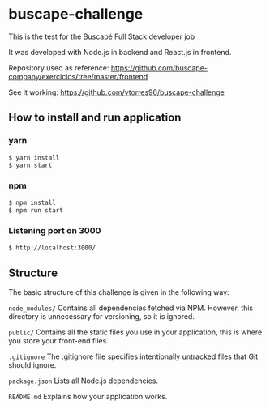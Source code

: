 # buscape-challenge
This is the test for the Buscapé Full Stack developer job

It was developed with Node.js in backend and React.js in frontend.

Repository used as reference: https://github.com/buscape-company/exercicios/tree/master/frontend

See it working: https://github.com/vtorres96/buscape-challenge

## How to install and run application

### yarn
```sh
$ yarn install
$ yarn start
```

### npm
```sh
$ npm install
$ npm run start
```

### Listening port on 3000
```sh
$ http://localhost:3000/
```

## Structure
The basic structure of this challenge is given in the following way:

`node_modules/` Contains all dependencies fetched via NPM. However, this directory is unnecessary for versioning, so it is ignored.

`public/` Contains all the static files you use in your application, this is where you store your front-end files.

`.gitignore` The .gitignore file specifies intentionally untracked files that Git should ignore.

`package.json` Lists all Node.js dependencies.

`README.md` Explains how your application works.